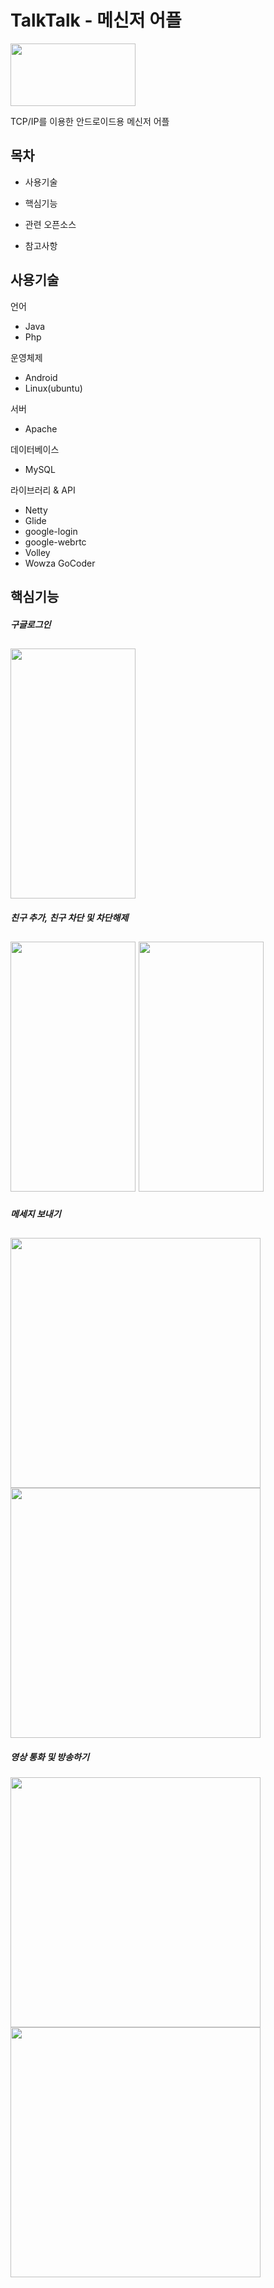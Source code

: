 # TalkTalk - 메신저 어플
<img width="200" height="100" src="https://user-images.githubusercontent.com/46774431/56269911-db2c9500-612f-11e9-93e6-6239a34bd07e.jpg"></img>

TCP/IP를 이용한 안드로이드용 메신저 어플

## 목차
* 사용기술

* 핵심기능

* 관련 오픈소스

* 참고사항

## 사용기술

언어

* Java
* Php

운영체제

* Android
* Linux(ubuntu)

서버

* Apache

데이터베이스

* MySQL

라이브러리 & API

* Netty
* Glide
* google-login
* google-webrtc
* Volley
* Wowza GoCoder

## 핵심기능

##### 구글로그인


<img width="200" height="400" src="https://user-images.githubusercontent.com/46774431/56274752-4da27280-613a-11e9-8dae-49339112b5ce.gif"></img>
------------------------------------------------------------------------------------------------------------------------------
##### 친구 추가, 친구 차단 및 차단해제


<img width="200" height="400" src="https://user-images.githubusercontent.com/46774431/56468407-f4528000-6466-11e9-84da-39de70012259.gif"></img>
<img width="200" height="400" src="https://user-images.githubusercontent.com/46774431/56468440-7478e580-6467-11e9-87fe-6a30394ebc53.gif"></img>
-----------------------------
##### 메세지 보내기


<img width="400" height="400" src="https://user-images.githubusercontent.com/46774431/56468464-c7eb3380-6467-11e9-8717-b5e7fef56dbe.gif"></img>
<img width="400" height="400" src="https://user-images.githubusercontent.com/46774431/56468466-ca4d8d80-6467-11e9-9afd-9ba21cf24059.gif"></img>
------------------------------
##### 영상 통화 및 방송하기


<img width="400" height="400" src="https://user-images.githubusercontent.com/46774431/56468502-65466780-6468-11e9-9745-bf32e1c04461.gif"></img>
<img width="400" height="400" src="https://user-images.githubusercontent.com/46774431/56468549-2fee4980-6469-11e9-8caf-35a6f55671e4.gif"></img>

